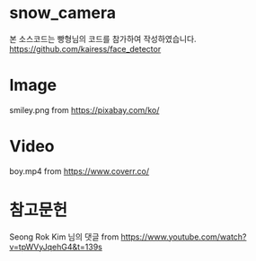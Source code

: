 # snow_camera
본 소스코드는 빵형님의 코드를 참가하여 작성하였습니다.
https://github.com/kairess/face_detector

# Image
smiley.png from https://pixabay.com/ko/

# Video 
boy.mp4 from https://www.coverr.co/

# 참고문헌
Seong Rok Kim 님의 댓글 from https://www.youtube.com/watch?v=tpWVyJqehG4&t=139s
